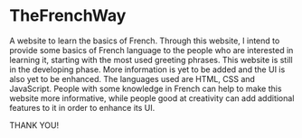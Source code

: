 # TheFrenchWay
A website to learn the basics of French. 
Through this website, I intend to provide some basics of French language to the people who are interested in learning it, starting with the most used greeting phrases. 
This website is still in the developing phase. 
More information is yet to be added and the UI is also yet to be enhanced. 
The languages used are HTML, CSS and JavaScript. 
People with some knowledge in French can help to make this website more informative, while people good at creativity can add additional features to it in order to enhance its UI.

THANK YOU!
